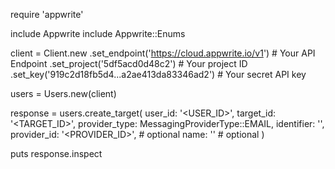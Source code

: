 require 'appwrite'

include Appwrite
include Appwrite::Enums

client = Client.new
    .set_endpoint('https://cloud.appwrite.io/v1') # Your API Endpoint
    .set_project('5df5acd0d48c2') # Your project ID
    .set_key('919c2d18fb5d4...a2ae413da83346ad2') # Your secret API key

users = Users.new(client)

response = users.create_target(
    user_id: '<USER_ID>',
    target_id: '<TARGET_ID>',
    provider_type: MessagingProviderType::EMAIL,
    identifier: '<IDENTIFIER>',
    provider_id: '<PROVIDER_ID>', # optional
    name: '<NAME>' # optional
)

puts response.inspect
